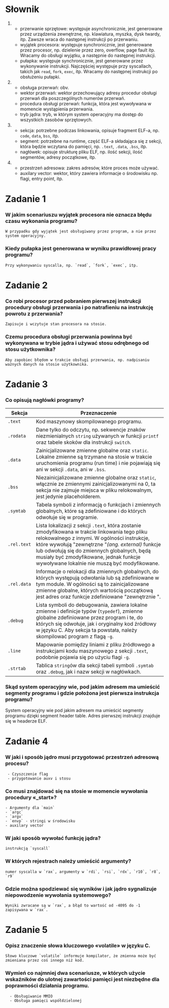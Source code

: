 # Słownik

1. - przerwanie sprzętowe: występuje asynchronicznie, jest generowane przez urządzenia zewnętrzne, np. klawiatura, myszka, dysk twardy, itp. Zawsze wraca do następnej instrukcji po przerwaniu.
   - wyjątek procesora: występuje synchronicznie, jest generowane przez procesor, np. dzielenie przez zero, overflow, page fault itp. Wracamy do obsługi wyjątku, a następnie do następnej instrukcji.
   - pułapka: występuje synchronicznie, jest generowane przez wykonywanie instrukcji. Najczęściej występuje przy syscallach, takich jak `read`, `fork`, `exec`, itp. Wracamy do następnej instrukcji po obsłużeniu pułapki.
2. - obsługa przerwań: obv.
   - wektor przerwań: wektor przechowujący adresy procedur obsługi przerwań dla poszczególnych numerów przerwań.
   - procedura obsługi przerwań: funkcja, która jest wywoływana w momencie wystąpienia przerwania.
   - tryb jądra: tryb, w którym system operacyjny ma dostęp do wszystkich zasobów sprzętowych.
3. - sekcja: potrzebne podczas linkowania, opisuje fragment ELF-a, np. `code`, `data`, `bss`, itp.
   - segment: potrzebne na runtime, część ELF-a składająca się z sekcji, która będzie wczytana do pamięci, np. `.text`, `.data`, `.bss`, itp.
   - nagłówek: opisuje strukturę pliku ELF, np. ilość sekcji, ilość segmentów, adresy początkowe, itp.
4. - przestrzeń adresowa: zakres adresów, które proces może używać.
   - auxilary vector: wektor, który zawiera informacje o środowisku np. flagi, entry point, itp.

# Zadanie 1
 ### W jakim scenariuszu wyjątek procesora nie oznacza błędu czasu wykonania programu?
    W przypadku gdy wyjątek jest obsługiwany przez program, a nie przez system operacyjny.
 ### Kiedy pułapka jest generowana w wyniku prawidłowej pracy programu?
    Przy wykonywaniu syscalla, np. `read`, `fork`, `exec`, itp.

# Zadanie 2
 ### Co robi procesor przed pobraniem pierwszej instrukcji procedury obsługi przerwania i po natrafieniu na instrukcję powrotu z przerwania?
    Zapisuje i wczytuje stan procesora na stosie.
 ### Czemu procedura obsługi przerwania powinna być wykonywana w trybie jądra i używać stosu odrębnego od stosu użytkownika?
    Aby zapobiec błędom w trakcie obsługi przerwania, np. nadpisaniu ważnych danych na stosie użytkownika.

# Zadanie 3
 ### Co opisują nagłówki programy?
 | Sekcja      | Przeznaczenie |
| ----------- | ------------- |
| `.text`     | Kod maszynowy skompilowanego programu. |
| `.rodata`   | Dane tylko do odczytu, np. sekwencje znaków niezmienialnych `string` używanych w funkcji `printf` oraz tabele skoków dla instrukcji `switch`.              |
| `.data`     | Zainicjalizowane zmienne globalne oraz `static`. Lokalne zmienne są trzymane na stosie w trakcie uruchomienia programu (run time) i nie pojawiają się ani w sekcji `.data`, ani w `.bss`.              |
| `.bss`      | Niezainicjalizowane zmienne globalne oraz `static`, włącznie ze zmiennymi zainicjalizowanymi na 0, ta sekcja nie zajmuje miejsca w pliku relokowalnym, jest jedynie placeholderem.              |
| `.symtab`   | Tabela symboli z informacją o funkcjach i zmiennych globalnych, które są zdefiniowane i do których odwołuje się w programie.              |
| `.rel.text` | Lista lokalizacji z sekcji `.text`, która zostanie zmodyfikowana w trakcie linkowania tego pliku relokowalnego z innymi. W ogólności instrukcje, które wywołują &#34;zewnętrzne &#34;*(ang. external)* funkcje lub odwołują się do zmiennych globalnych, będą musiały być zmodyfikowane, jednak funkcje wywoływane lokalnie nie muszą być modyfikowane.            |
| `.rel.data` | Informacje o relokacji dla zmiennych globalnych, do których występują odwołania lub są zdefiniowane w tym module. W ogólności są to zainicjalizowane zmienne globalne, których wartością początkową jest adres oraz funkcje zdefiniowane &#34;zewnętrznie &#34;.              |
| `.debug`    | Lista symboli do debugowania, zawiera lokalne zmienne i definicje typów (`typedef`), zmienne globalne zdefiniowane przez program i te, do których się odwołuje, jak i oryginalny kod źródłowy w języku C. Aby sekcja ta powstała, należy skompilować program z flagą `-g`.              |
| `.line`     | Mapowanie pomiędzy liniami z pliku źródłowego a instrukcjami kodu maszynowego z sekcji `.text`, podobnie pojawia się po użyciu flagi `-g`.              |
| `.strtab`   | Tablica `string`ów dla sekcji tabeli symboli `.symtab` oraz `.debug`, jak i nazw sekcji w nagłówkach.

 ### Skąd system operacyjny wie, pod jakim adresem ma umieścić segmenty programu i gdzie położona jest pierwsza instrukcja programu?
System operacyjny wie pod jakim adresem ma umieścić segmenty programu dzięki segment header table. Adres pierwszej instrukcji znajduje się w headerze ELF.

# Zadanie 4
   ### W jaki i sposób jądro musi przygotować przestrzeń adresową procesu?
     - Czyszczenie flag
     - przygotowanie auxv i stosu
   ### Co musi znajdować się na stosie w momencie wywołania procedury «_start»?
    - Argumenty dla `main`
    - `argc`
    - `argv`
    - `envp` - stringi w środowisku
    - auxilary vector

  ### W jaki sposób wywołać funkcję jądra?
    instrukcją `syscall`
  ### W których rejestrach należy umieścić argumenty?
    numer syscalla w `rax`, argumenty w `rdi`, `rsi`, `rdx`, `r10`, `r8`, `r9`
  ### Gdzie można spodziewać się wyników i jak jądro sygnalizuje niepowodzenie wywołania systemowego?
    Wyniki zwracane są w `rax`, a błąd to wartość od -4095 do -1 zapisywana w `rax`.

# Zadanie 5
   ### Opisz znaczenie słowa kluczowego «volatile» w języku C.
    Słowo kluczowe `volatile` informuje kompilator, że zmienna może być zmieniana przez coś innego niż kod.

   ### Wymień co najmniej dwa scenariusze, w których użycie wskaźników do ulotnej zawartości pamięci jest niezbędne dla poprawności działania programu.
      - Obsługiwanie MMIO
      - Obsługa pamięci współdzielonej